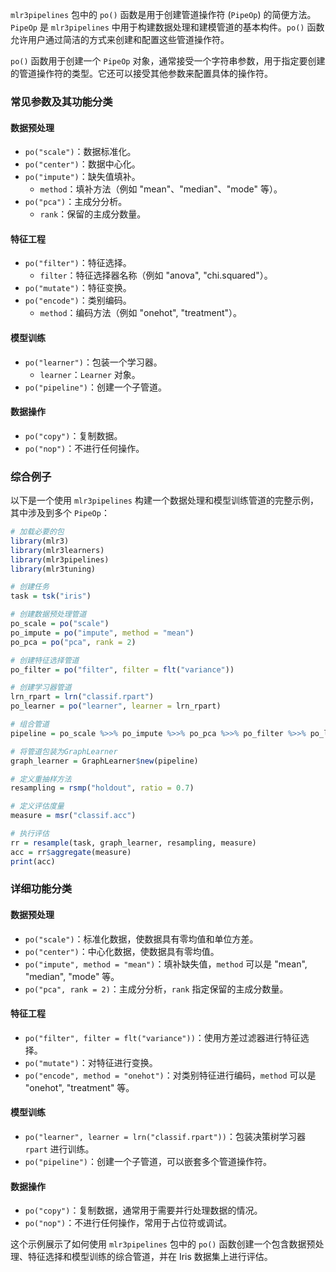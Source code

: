 `mlr3pipelines` 包中的 `po()` 函数是用于创建管道操作符 (`PipeOp`) 的简便方法。`PipeOp` 是 `mlr3pipelines` 中用于构建数据处理和建模管道的基本构件。`po()` 函数允许用户通过简洁的方式来创建和配置这些管道操作符。

`po()` 函数用于创建一个 `PipeOp` 对象，通常接受一个字符串参数，用于指定要创建的管道操作符的类型。它还可以接受其他参数来配置具体的操作符。

### 常见参数及其功能分类

#### 数据预处理

- `po("scale")`：数据标准化。
- `po("center")`：数据中心化。
- `po("impute")`：缺失值填补。
  - `method`：填补方法（例如 "mean"、"median"、"mode" 等）。
- `po("pca")`：主成分分析。
  - `rank`：保留的主成分数量。

#### 特征工程

- `po("filter")`：特征选择。
  - `filter`：特征选择器名称（例如 "anova", "chi.squared"）。
- `po("mutate")`：特征变换。
- `po("encode")`：类别编码。
  - `method`：编码方法（例如 "onehot", "treatment"）。

#### 模型训练

- `po("learner")`：包装一个学习器。
  - `learner`：`Learner` 对象。
- `po("pipeline")`：创建一个子管道。

#### 数据操作

- `po("copy")`：复制数据。
- `po("nop")`：不进行任何操作。

### 综合例子

以下是一个使用 `mlr3pipelines` 构建一个数据处理和模型训练管道的完整示例，其中涉及到多个 `PipeOp`：

```r
# 加载必要的包
library(mlr3)
library(mlr3learners)
library(mlr3pipelines)
library(mlr3tuning)

# 创建任务
task = tsk("iris")

# 创建数据预处理管道
po_scale = po("scale")
po_impute = po("impute", method = "mean")
po_pca = po("pca", rank = 2)

# 创建特征选择管道
po_filter = po("filter", filter = flt("variance"))

# 创建学习器管道
lrn_rpart = lrn("classif.rpart")
po_learner = po("learner", learner = lrn_rpart)

# 组合管道
pipeline = po_scale %>>% po_impute %>>% po_pca %>>% po_filter %>>% po_learner

# 将管道包装为GraphLearner
graph_learner = GraphLearner$new(pipeline)

# 定义重抽样方法
resampling = rsmp("holdout", ratio = 0.7)

# 定义评估度量
measure = msr("classif.acc")

# 执行评估
rr = resample(task, graph_learner, resampling, measure)
acc = rr$aggregate(measure)
print(acc)
```

### 详细功能分类

#### 数据预处理
- `po("scale")`：标准化数据，使数据具有零均值和单位方差。
- `po("center")`：中心化数据，使数据具有零均值。
- `po("impute", method = "mean")`：填补缺失值，`method` 可以是 "mean", "median", "mode" 等。
- `po("pca", rank = 2)`：主成分分析，`rank` 指定保留的主成分数量。

#### 特征工程
- `po("filter", filter = flt("variance"))`：使用方差过滤器进行特征选择。
- `po("mutate")`：对特征进行变换。
- `po("encode", method = "onehot")`：对类别特征进行编码，`method` 可以是 "onehot", "treatment" 等。

#### 模型训练
- `po("learner", learner = lrn("classif.rpart"))`：包装决策树学习器 `rpart` 进行训练。
- `po("pipeline")`：创建一个子管道，可以嵌套多个管道操作符。

#### 数据操作
- `po("copy")`：复制数据，通常用于需要并行处理数据的情况。
- `po("nop")`：不进行任何操作，常用于占位符或调试。

这个示例展示了如何使用 `mlr3pipelines` 包中的 `po()` 函数创建一个包含数据预处理、特征选择和模型训练的综合管道，并在 Iris 数据集上进行评估。